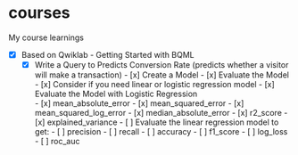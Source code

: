 # courses
My course learnings

- [x] Based on Qwiklab - Getting Started with BQML
   - [x] Write a Query to Predicts Conversion Rate (predicts whether a visitor will make a transaction)
         - [x] Create a Model 
         - [x] Evaluate the Model 
            - [x] Consider if you need linear or logistic regression model
         - [x] Evaluate the Model with Logistic Regression   
               - [x] mean_absolute_error 
               - [x] mean_squared_error
               - [x] mean_squared_log_error
               - [x] median_absolute_error
               - [x] r2_score 
               - [x] explained_variance 
         - [ ] Evaluate the linear regression model to get:
               - [ ] precision
               - [ ] recall
               - [ ] accuracy
               - [ ] f1_score
               - [ ] log_loss
               - [ ] roc_auc
